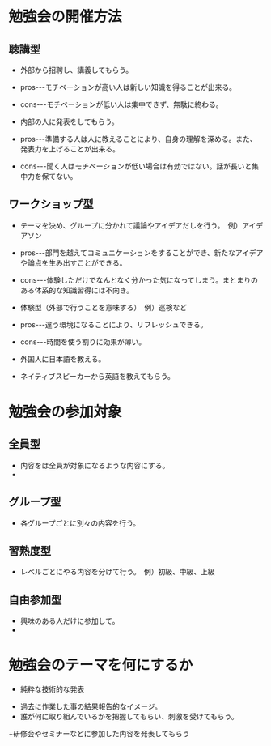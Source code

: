 # 勉強会の開催方法

## 聴講型
* 外部から招聘し、講義してもらう。
 * pros---モチベーションが高い人は新しい知識を得ることが出来る。
 * cons---モチベーションが低い人は集中できず、無駄に終わる。

* 内部の人に発表をしてもらう。
 * pros---準備する人は人に教えることにより、自身の理解を深める。また、発表力を上げることが出来る。
 * cons---聞く人はモチベーションが低い場合は有効ではない。話が長いと集中力を保てない。

## ワークショップ型
* テーマを決め、グループに分かれて議論やアイデアだしを行う。　例）アイデアソン
 * pros---部門を越えてコミュニケーションをすることができ、新たなアイデアや論点を生み出すことができる。
 * cons---体験しただけでなんとなく分かった気になってしまう。まとまりのある体系的な知識習得には不向き。

* 体験型（外部で行うことを意味する）　例）巡検など
 * pros---違う環境になることにより、リフレッシュできる。
 * cons---時間を使う割りに効果が薄い。
  * 外国人に日本語を教える。
  * ネイティブスピーカーから英語を教えてもらう。

# 勉強会の参加対象

## 全員型
* 内容をは全員が対象になるような内容にする。
* 
## グループ型
* 各グループごとに別々の内容を行う。

## 習熟度型
* レベルごとにやる内容を分けて行う。　例）初級、中級、上級

## 自由参加型
* 興味のある人だけに参加して。
* 

# 勉強会のテーマを何にするか
+ 純粋な技術的な発表
- 過去に作業した事の結果報告的なイメージ。
- 誰が何に取り組んでいるかを把握してもらい、刺激を受けてもらう。

+研修会やセミナーなどに参加した内容を発表してもらう
